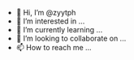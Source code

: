 - 👋 Hi, I’m @zyytph
- 👀 I’m interested in ...
- 🌱 I’m currently learning ...
- 💞️ I’m looking to collaborate on ...
- 📫 How to reach me ...

<!---
zyytph/zyytph is a ✨ special ✨ repository because its `README.md` (this file) appears on your GitHub profile.
You can click the Preview link to take a look at your changes.
--->
